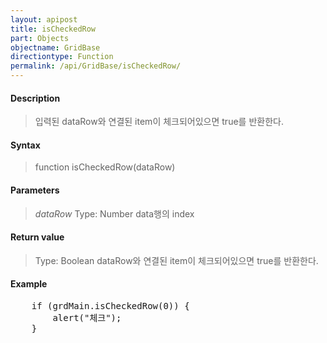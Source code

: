 ```yaml
---
layout: apipost
title: isCheckedRow
part: Objects
objectname: GridBase
directiontype: Function
permalink: /api/GridBase/isCheckedRow/
---
```



#### Description

> 입력된 dataRow와 연결된 item이 체크되어있으면 true를 반환한다.

#### Syntax

> function isCheckedRow(dataRow)

#### Parameters

> *dataRow*
> Type: Number
> data행의 index

#### Return value

> Type: Boolean
> dataRow와 연결된 item이 체크되어있으면 true를 반환한다.

#### Example

<pre class="prettyprint">
    if (grdMain.isCheckedRow(0)) {
        alert("체크");
    }
</pre>
